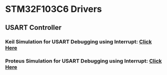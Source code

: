 # STM32F103C6 Drivers
## USART Controller
### Keil Simulation for USART Debugging using Interrupt: [Click Here](https://drive.google.com/file/d/1QnMbM-O4L3Ghc3qCdai38_AYWNs5Z536/view)
### Proteus Simulation for USART Debugging using Interrupt: [Click Here](https://drive.google.com/file/d/1bYNcPqX9Y-ymoDHu_d8Ks6vxmcfRH-6B/view)
